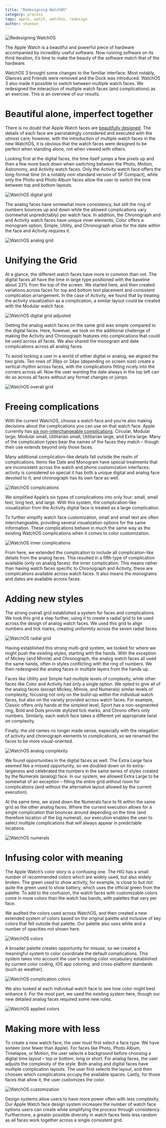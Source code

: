 ```yaml
---
title: "Redesigning WatchOS"
category: process
tags: apple, watch, watchos, redesign
author: shannon
---
```


![Redesigning WatchOS](10-03-watchos-redesign/hero.jpg)

The Apple Watch is a beautiful and powerful piece of hardware accompanied by incredibly useful software. Now running software on its third iteration, it’s time to make the beauty of the software match that of the hardware.

WatchOS 3 brought some changes to the familiar interface. Most notably, Glances and Friends were removed and the Dock was introduced. WatchOS 3 also made it possible to switch between multiple watch faces. We redesigned the interaction of multiple watch faces (and complications) as an exercise. This is an overview of our results.

# Beautiful alone, imperfect together

There is no doubt that Apple Watch faces are [beautifully designed](https://www.wired.com/2015/04/apple-watch-design/). The details of each face are painstakingly considered and executed with the utmost care; however, with the introduction of multiple watch faces in the new WatchOS, it is obvious that the watch faces were designed to be perfect when standing alone, not when viewed with others.

Looking first at the digital faces, the time itself jumps a few pixels up and then a few more back down when switching between the Photo, Motion, Astronomy, and Activity watch faces. Only the Activity watch face offers the long-format time (in a notably non-standard version of SF Compact), while only the Photo and Photo Album faces allow the user to switch the time between top and bottom layouts.

![WatchOS digital grid](10-03-watchos-redesign/grid-digital.png)

The analog faces have somewhat more consistency, but still the ring of numbers bounces up and down while the allowed complications vary (somewhat unpredictably) per watch face. In addition, the Chronograph and and Activity watch faces have unique inner elements; Color offers a monogram option; Simple, Utility, and Chronograph allow for the date within the face and Activity requires it.

![WatchOS analog grid](10-03-watchos-redesign/grid-analog.png)

# Unifying the Grid

At a glance, the different watch faces have more in common than not. The digital faces all have the time in large type positioned with the baseline about 33% from the top of the screen. We started here, and then created variations across faces for top and bottom text placement and consistent complication arrangement. In the case of Activity, we found that by treating the activity visualization as a complication, a similar layout could be created with the Modular watch face.

![WatchOS digital grid adjusted](10-03-watchos-redesign/grid-digital-adjusted.png)

Getting the analog watch faces on the same grid was simple compared to the digital faces. Here, however, we took on the additional challenge of making the Activity and Chronograph features into complications that could be used across all faces. We also shared the monogram and date complications across all analog faces.

To avoid locking a user in a world of either digital or analog, we aligned the two grids. Ten rows of 39px or 34px (depending on screen size) create a vertical rhythm across faces, with the complications fitting nicely into the corners across all. Now the user wanting the date always in the top left can do so across all faces without any format changes or jumps.

![WatchOS overall grid](10-03-watchos-redesign/grid-overall.png)

# Freeing complications

With the current WatchOS, choose a watch face and you’re also making decisions about the complications you can use on that watch face. Apple currently has [six non-interchangeable complications](https://developer.apple.com/watchos/human-interface-guidelines/app-components/): Circular, Modular large, Modular small, Utilitarian small, Utilitarian large, and Extra large. Many of the complication types bear the names of the faces they match – though their use extends beyond only those faces.

Many additional complication-like details fall outside the realm of complications. Items like Date and Monogram have special treatments that are inconsistent across the watch and phone customization interfaces; activity is considered so special it has both a unique digital and analog face devoted to it; and chronograph has its own face as well.

![WatchOS complications](10-03-watchos-redesign/complications-adjusted.png)

We simplified Apple’s six types of complications into only four: small, small text, long text, and large. With this system, the complication-like visualization from the Activity digital face is treated as a large complication.

To further simplify watch face customization, small and small text are often interchangeable, providing several visualization options for the same information. These complications behave in much the same way as the existing WatchOS complications when it comes to color customization.

![WatchOS inner complications](10-03-watchos-redesign/complications-inner.png)

From here, we extended the complication to include all complication-like details from the analog faces. This resulted in a fifth type of complication available (only on analog faces): the inner complication. This means rather than having watch faces specific to Chronograph and Activity, these are complications available across watch faces. It also means the monograms and dates are available across faces.

# Adding new styles

The strong overall grid established a system for faces and complications. We took this grid a step further, using it to create a radial grid to be used across the design of analog watch faces. We used this grid to align numbers and tick marks, creating uniformity across the seven radial faces.

![WatchOS radial grid](10-03-watchos-redesign/grid-radial.png)

Having established this strong multi-grid system, we looked for where we might push the existing styles, starting with the hands. With the exception of Mickey (and Minnie) and Chronograph, the analog watch faces all used the same hands, often in styles conflicting with the ring of numbers. We then redesigned the analog faces in multiple layers from the hands up.

Faces like Utility and Simple had multiple levels of complexity, while other faces like Color and Activity had only a single option. We opted to give all of the analog faces (except Mickey, Minnie, and Numerals) similar levels of complexity, focusing not only on the build-up within the individual watch faces, but also on the variety provided across watch faces. For example, Classic offers only hands at the simplest level, Sport has a non-segmented ring, Bold and Dots provide stylized tick marks, and Chrono offers only numbers. Similarly, each watch face takes a different yet appropriate twist on complexity.

Finally, the old names no longer made sense, especially with the relegation of activity and chronograph elements to complications, so we renamed the faces to be more visual-oriented.

![WatchOS analog complexity](10-03-watchos-redesign/analog-complexity.gif)

We found opportunities in the digital faces as well. The Extra Large face seemed like a missed opportunity, so we doubled down on its extra-largeness and celebrated the numbers in the same series of styles created by the Numerals (analog) face. In our system, we allowed Extra Large to be somewhat of an exception – filling the entire grid without room for complications (and without the alternative layout allowed by the current execution).

At the same time, we sized down the Numerals face to fit within the same grid as the other analog faces. Where the current execution allows for a single complication that bounces around depending on the time (and therefore location of the big numeral), our execution enables the user to select multiple complications that will always appear in predictable locations.

![WatchOS numerals](10-03-watchos-redesign/numerals.png)

# Infusing color with meaning

The Apple Watch’s color story is a confusing one. The HIG has a small number of recommended colors which are widely used, but also widely broken. The green used to show activity, for example, is close to but not quite the green used to show battery, which uses the official green from the palette. To add to the confusion, the watch faces with customizable colors come in more colors than the watch has bands, with palettes that vary per face.

We audited the colors used across WatchOS, and then created a new extended system of colors based on the original palette and inclusive of key colors that fell outside that palette. Our palette also uses white and a number of opacities not shown here.

![WatchOS colors](10-03-watchos-redesign/colors.png)

A broader palette creates opportunity for misuse, so we created a meaningful system to color coordinate the default complications. This system takes into account the user’s existing color vocabulary established by current color coding, iOS app coloring, and cross-platform standards (such as weather).

![WatchOS complication colors](10-03-watchos-redesign/colors-complications.png)

We also looked at each individual watch face to see how color might best enhance it. For the most part, we used the existing system here, though our new detailed analog faces required some new rules.

![WatchOS applied colors](10-03-watchos-redesign/colors-applied.png)

# Making more with less

To create a new watch face, the user must first select a face type. We have sixteen (one fewer than Apple). For faces like Photo, Photo Album, Timelapse, or Motion, the user selects a background before choosing a digital time layout – top or bottom, long or short. For analog faces, the user adjusts the complexity of the style. Both analog and digital faces have multiple complication layouts. The user first selects the layout, and then chooses which complications occupy the available spaces. Lastly, for those faces that allow it, the user customizes the color.

![WatchOS customization](10-03-watchos-redesign/customization.gif)

Design systems allow users to have more power often with less complexity. Our Apple Watch face design system increases the number of watch face options users can create while simplifying the process through consistency. Furthermore, a greater possible diversity in watch faces feels less random as all faces work together across a single consistent grid.
